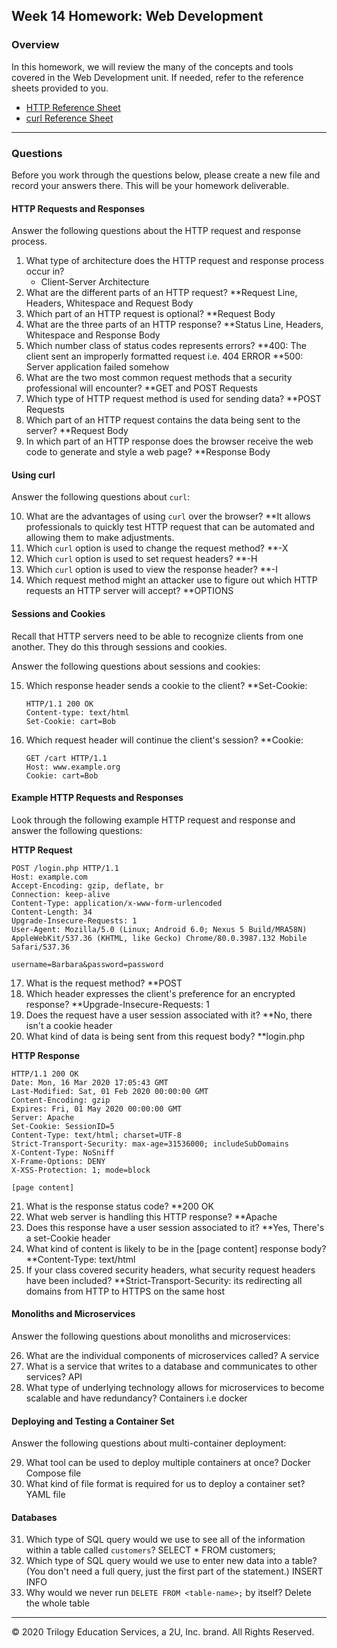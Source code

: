 ## Week 14 Homework: Web Development

### Overview

In this homework, we will review the many of the concepts and tools covered in the Web Development unit. If needed, refer to the  reference sheets provided to you.

* [HTTP Reference Sheet](./HTTP_Reference.md)
* [curl Reference Sheet](./cURL_Reference.md)

---

### Questions 

Before you work through the questions below, please create a new file and record your answers there. This will be your homework deliverable.

#### HTTP Requests and Responses

Answer the following questions about the HTTP request and response process.

1. What type of architecture does the HTTP request and response process occur in?
    * Client-Server Architecture
2. What are the different parts of an HTTP request? 
    **Request Line, Headers, Whitespace and Request Body
3. Which part of an HTTP request is optional?
    **Request Body
4. What are the three parts of an HTTP response?
    **Status Line, Headers, Whitespace and Response Body
5. Which number class of status codes represents errors?
    **400: The client sent an improperly formatted request i.e. 404 ERROR
    **500: Server application failed somehow
6. What are the two most common request methods that a security professional will encounter?
    **GET and POST Requests
7. Which type of HTTP request method is used for sending data?
    **POST Requests
8. Which part of an HTTP request contains the data being sent to the server?
    **Request Body
9. In which part of an HTTP response does the browser receive the web code to generate and style a web page?
    **Response Body
#### Using curl

Answer the following questions about `curl`:

10. What are the advantages of using `curl` over the browser?
    **It allows professionals to quickly test HTTP request that can be automated and allowing them to make adjustments.
11. Which `curl` option is used to change the request method?
    **-X 
12. Which `curl` option is used to set request headers?
    **-H 
13. Which `curl` option is used to view the response header?
    **-I
14. Which request method might an attacker use to figure out which HTTP requests an HTTP server will accept?
    **OPTIONS
#### Sessions and Cookies

Recall that HTTP servers need to be able to recognize clients from one another. They do this through sessions and cookies.

Answer the following questions about sessions and cookies:

15. Which response header sends a cookie to the client?
      **Set-Cookie:
      
    ```HTTP
    HTTP/1.1 200 OK
    Content-type: text/html
    Set-Cookie: cart=Bob
    ```

16. Which request header will continue the client's session?
    **Cookie: 
    
    ```HTTP
    GET /cart HTTP/1.1
    Host: www.example.org
    Cookie: cart=Bob
    ```

#### Example HTTP Requests and Responses

Look through the following example HTTP request and response and answer the following questions:

**HTTP Request**

```HTTP
POST /login.php HTTP/1.1
Host: example.com
Accept-Encoding: gzip, deflate, br
Connection: keep-alive
Content-Type: application/x-www-form-urlencoded
Content-Length: 34
Upgrade-Insecure-Requests: 1
User-Agent: Mozilla/5.0 (Linux; Android 6.0; Nexus 5 Build/MRA58N) AppleWebKit/537.36 (KHTML, like Gecko) Chrome/80.0.3987.132 Mobile Safari/537.36

username=Barbara&password=password
```

17. What is the request method?
    **POST
18. Which header expresses the client's preference for an encrypted response?
    **Upgrade-Insecure-Requests: 1
19. Does the request have a user session associated with it?
    **No, there isn't a cookie header
20. What kind of data is being sent from this request body?
    **login.php
    
**HTTP Response**

```HTTP
HTTP/1.1 200 OK
Date: Mon, 16 Mar 2020 17:05:43 GMT
Last-Modified: Sat, 01 Feb 2020 00:00:00 GMT
Content-Encoding: gzip
Expires: Fri, 01 May 2020 00:00:00 GMT
Server: Apache
Set-Cookie: SessionID=5
Content-Type: text/html; charset=UTF-8
Strict-Transport-Security: max-age=31536000; includeSubDomains
X-Content-Type: NoSniff
X-Frame-Options: DENY
X-XSS-Protection: 1; mode=block

[page content]
```

21. What is the response status code?
    **200 OK
22. What web server is handling this HTTP response?
    **Apache
23. Does this response have a user session associated to it?
    **Yes, There's a set-Cookie header
24. What kind of content is likely to be in the [page content] response body?
    **Content-Type: text/html
25. If your class covered security headers, what security request headers have been included?
    **Strict-Transport-Security: its redirecting all domains from HTTP to HTTPS on the same host
    
#### Monoliths and Microservices

Answer the following questions about monoliths and microservices:

26. What are the individual components of microservices called?
    A service
27. What is a service that writes to a database and communicates to other services?
    API
28. What type of underlying technology allows for microservices to become scalable and have redundancy?
    Containers i.e docker
#### Deploying and Testing a Container Set

Answer the following questions about multi-container deployment:

29. What tool can be used to deploy multiple containers at once?
    Docker Compose file
30. What kind of file format is required for us to deploy a container set?
    YAML file
#### Databases

31. Which type of SQL query would we use to see all of the information within a table called `customers`?
    SELECT * FROM customers;
32. Which type of SQL query would we use to enter new data into a table? (You don't need a full query, just the first part of the statement.)
    INSERT INFO
33. Why would we never run `DELETE FROM <table-name>;` by itself?
    Delete the whole table
---

© 2020 Trilogy Education Services, a 2U, Inc. brand. All Rights Reserved.  
